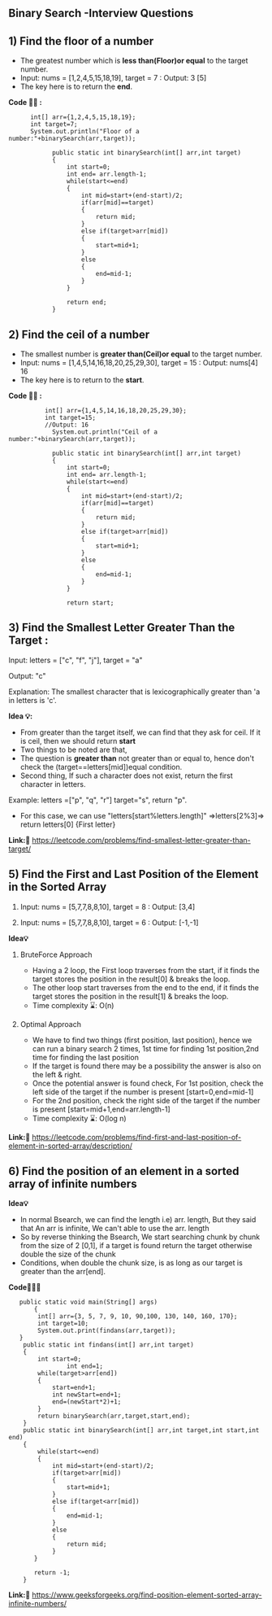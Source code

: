 ## Binary Search -Interview Questions

## 1) Find the floor of a number
   
-  The greatest number which is **less than(Floor)or equal** to the target number.
-  Input: nums = [1,2,4,5,15,18,19], target = 7 : Output: 3 [5]
- The key here is to return the **end**. 
  
**Code 👩‍💻 :**
              
          int[] arr={1,2,4,5,15,18,19};
  	      int target=7;
	      System.out.println("Floor of a number:"+binarySearch(arr,target));
               
            	public static int binarySearch(int[] arr,int target)
            	{
            	    int start=0;
            	    int end= arr.length-1;
            	    while(start<=end)
            	    {
            	        int mid=start+(end-start)/2;
            	        if(arr[mid]==target)
            	        {
            	            return mid;
            	        }
            	        else if(target>arr[mid])
            	        {
            	            start=mid+1;
            	        }
            	        else
            	        {
            	            end=mid-1;
            	        }
            	    }
            	    
            	    return end;
            	}
       
## 2) Find the ceil of a number

- The smallest number is **greater than(Ceil)or equal**  to the target number.
- Input: nums = [1,4,5,14,16,18,20,25,29,30], target = 15 : Output: nums[4] 16
- The key here is to return to the **start**. 
       
**Code 👩‍💻 :**
              
              int[] arr={1,4,5,14,16,18,20,25,29,30};
  	          int target=15;
              //Output: 16
	            System.out.println("Ceil of a number:"+binarySearch(arr,target));
               
            	public static int binarySearch(int[] arr,int target)
            	{
            	    int start=0;
            	    int end= arr.length-1;
            	    while(start<=end)
            	    {
            	        int mid=start+(end-start)/2;
            	        if(arr[mid]==target)
            	        {
            	            return mid;
            	        }
            	        else if(target>arr[mid])
            	        {
            	            start=mid+1;
            	        }
            	        else
            	        {
            	            end=mid-1;
            	        }
            	    }
            	    
            	    return start;


## 3) Find the Smallest Letter Greater Than the Target :

   Input: letters = ["c", "f", "j"], target = "a"
   
   Output: "c"
   
   Explanation: The smallest character that is lexicographically greater than 'a in letters is 'c'.

**Idea 💡:**

 - From greater than the target itself, we can find that they ask for ceil. If it is ceil, then we should return **start**
 - Two things to be noted are that, 
 - The question is **greater than** not greater than or equal to, hence don't check the (target==letters[mid])equal condition.
 - Second thing, If such a character does not exist, return the first character in letters.

 Example: letters =["p", "q", "r"] target="s", return "p".

 - For this case, we can use "letters[start%letters.length]" =>letters[2%3]=> return letters[0] {First letter}

**Link:🔗** https://leetcode.com/problems/find-smallest-letter-greater-than-target/ 
   
## 5)  Find the First and Last Position of the Element in the Sorted Array

1. Input: nums = [5,7,7,8,8,10], target = 8 : Output: [3,4]

2. Input: nums = [5,7,7,8,8,10], target = 6 : Output: [-1,-1]

**Idea💡**

 1) BruteForce Approach

    - Having a 2 loop, the First loop traverses from the start, if it finds the target stores the position in the result[0] & breaks the loop.
    - The other loop start traverses from the end to the end, if it finds the target stores the position in the result[1] & breaks the loop.
    - Time complexity ⌛: O(n)
      
2) Optimal Approach

    - We have to find two things (first position, last position), hence we can run a binary search 2 times, 1st time for finding 1st position,2nd time for finding the last position
    - If the target is found there may be a possibility the answer is also on the left & right.
    - Once the potential answer is found check, For 1st position, check the left side of the target if the number is present [start=0,end=mid-1]
    - For the 2nd position, check the right side of the target if the number is present [start=mid+1,end=arr.length-1]
    -  Time complexity ⌛: O(log n)

**Link:🔗** https://leetcode.com/problems/find-first-and-last-position-of-element-in-sorted-array/description/

## 6) Find the position of an element in a sorted array of infinite numbers

**Idea💡**
 - In normal Bsearch, we can find the length i.e) arr. length, But they said that An arr is infinite, We can't able to use the arr. length
 - So by reverse thinking the Bsearch, We start searching chunk by chunk from the size of 2 [0,1], if a target is found return the target otherwise double the size of the chunk
 - Conditions, when double the chunk size, is as long as our target is greater than the arr[end].

**Code👩🏻‍💻**

	   public static void main(String[] args)
           {
			int[] arr={3, 5, 7, 9, 10, 90,100, 130, 140, 160, 170};
			int target=10;
			System.out.print(findans(arr,target));
	   }
		public static int findans(int[] arr,int target)
		{
		    int start=0;
                    int end=1;
		    while(target>arr[end])
			{
			    start=end+1;
			    int newStart=end+1;
			    end=(newStart*2)+1;
			}
			return binarySearch(arr,target,start,end);
		}
		public static int binarySearch(int[] arr,int target,int start,int end)
		{
		    while(start<=end)
		    {
		        int mid=start+(end-start)/2;
		        if(target>arr[mid])
		        {
		            start=mid+1;
		        }
		        else if(target<arr[mid])
		        {
		            end=mid-1;
		        }
		        else
		        {
		            return mid;
		        }
		   }
		   
		   return -1;
		}

**Link:🔗** https://www.geeksforgeeks.org/find-position-element-sorted-array-infinite-numbers/

